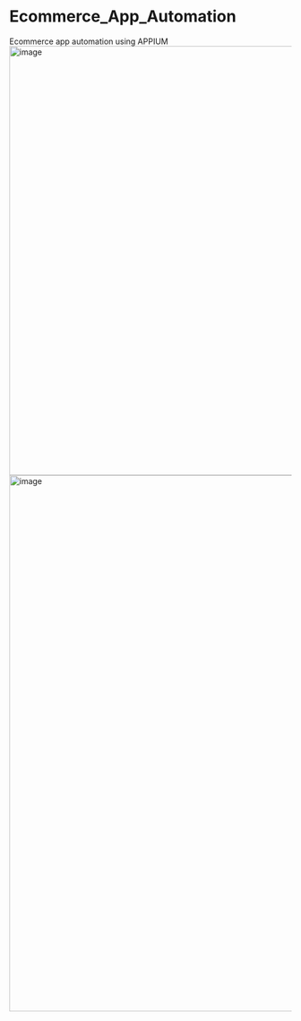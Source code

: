 # Ecommerce_App_Automation
Ecommerce app automation using APPIUM
<img width="766" alt="image" src="https://github.com/user-attachments/assets/2f09b829-2cc5-4cd2-ba25-a4ee272a3680" />
<img width="957" alt="image" src="https://github.com/user-attachments/assets/487236ae-04d6-4e31-bb9b-6a74dbbd0efe" />
